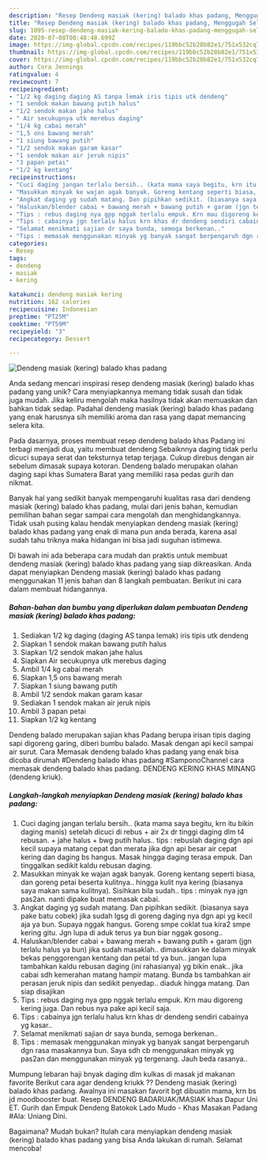 ```yaml
---
description: "Resep Dendeng masiak (kering) balado khas padang, Menggugah Selera"
title: "Resep Dendeng masiak (kering) balado khas padang, Menggugah Selera"
slug: 1095-resep-dendeng-masiak-kering-balado-khas-padang-menggugah-selera
date: 2020-07-08T00:48:48.699Z
image: https://img-global.cpcdn.com/recipes/119bbc52b28b82e1/751x532cq70/dendeng-masiak-kering-balado-khas-padang-foto-resep-utama.jpg
thumbnail: https://img-global.cpcdn.com/recipes/119bbc52b28b82e1/751x532cq70/dendeng-masiak-kering-balado-khas-padang-foto-resep-utama.jpg
cover: https://img-global.cpcdn.com/recipes/119bbc52b28b82e1/751x532cq70/dendeng-masiak-kering-balado-khas-padang-foto-resep-utama.jpg
author: Cora Jennings
ratingvalue: 4
reviewcount: 7
recipeingredient:
- "1/2 kg daging daging AS tanpa lemak iris tipis utk dendeng"
- "1 sendok makan bawang putih halus"
- "1/2 sendok makan jahe halus"
- " Air secukupnya utk merebus daging"
- "1/4 kg cabai merah"
- "1,5 ons bawang merah"
- "1 siung bawang putih"
- "1/2 sendok makan garam kasar"
- "1 sendok makan air jeruk nipis"
- "3 papan petai"
- "1/2 kg kentang"
recipeinstructions:
- "Cuci daging jangan terlalu bersih.. (kata mama saya begitu, krn itu bikin daging manis) setelah dicuci di rebus + air 2x dr tinggi daging dlm t4 rebusan. + jahe halus + bwg putih halus.. tips : rebuslah daging dgn api kecil supaya matang cepat dan merata jika dgn api besar air cepat kering dan daging bs hangus. Masak hingga daging terasa empuk. Dan tinggalkan sedikit kaldu rebusan daging."
- "Masukkan minyak ke wajan agak banyak. Goreng kentang seperti biasa, dan goreng petai beserta kulitnya.. hingga kulit nya kering (biasanya saya makan sama kulitnya). Sisihkan bila sudah.. tips : minyak nya jgn pas2an. nanti dipake buat memasak cabai."
- "Angkat daging yg sudah matang. Dan pipihkan sedikit. (biasanya saya pake batu cobek) jika sudah lgsg di goreng daging nya dgn api yg kecil aja ya bun. Supaya nggak hangus. Goreng smpe coklat tua kira2 smpe kering gitu. Jgn lupa di aduk terus ya bun biar nggak gosong.."
- "Haluskan/blender cabai + bawang merah + bawang putih + garam (jgn terlalu halus ya bun) jika sudah masaklah.. dimasukkan ke dalam minyak bekas penggorengan kentang dan petai td ya bun.. jangan lupa tambahkan kaldu rebusan daging (ini rahasianya) yg bikin enak.. jika cabai sdh kemerahan matang hampir matang. Bunda bs tambahkan air perasan jeruk nipis dan sedikit penyedap.. diaduk hingga matang. Dan siap disajikan"
- "Tips : rebus daging nya gpp nggak terlalu empuk. Krn mau digoreng kering juga. Dan rebus nya pake api kecil saja."
- "Tips : cabainya jgn terlalu halus krn khas dr dendeng sendiri cabainya yg kasar.."
- "Selamat menikmati sajian dr saya bunda, semoga berkenan.."
- "Tips : memasak menggunakan minyak yg banyak sangat berpengaruh dgn rasa masakannya bun. Saya sdh cb menggunakan minyak yg pas2an dan menggunakan minyak yg tergenang. Jauh beda rasanya.."
categories:
- Resep
tags:
- dendeng
- masiak
- kering

katakunci: dendeng masiak kering 
nutrition: 162 calories
recipecuisine: Indonesian
preptime: "PT25M"
cooktime: "PT59M"
recipeyield: "3"
recipecategory: Dessert

---
```



![Dendeng masiak (kering) balado khas padang](https://img-global.cpcdn.com/recipes/119bbc52b28b82e1/751x532cq70/dendeng-masiak-kering-balado-khas-padang-foto-resep-utama.jpg)

Anda sedang mencari inspirasi resep dendeng masiak (kering) balado khas padang yang unik? Cara menyiapkannya memang tidak susah dan tidak juga mudah. Jika keliru mengolah maka hasilnya tidak akan memuaskan dan bahkan tidak sedap. Padahal dendeng masiak (kering) balado khas padang yang enak harusnya sih memiliki aroma dan rasa yang dapat memancing selera kita.

Pada dasarnya, proses membuat resep dendeng balado khas Padang ini terbagi menjadi dua, yaitu membuat dendeng Sebaiknnya daging tidak perlu dicuci supaya serat dan teksturnya tetap terjaga. Cukup direbus dengan air sebelum dimasak supaya kotoran. Dendeng balado merupakan olahan daging sapi khas Sumatera Barat yang memiliki rasa pedas gurih dan nikmat.

Banyak hal yang sedikit banyak mempengaruhi kualitas rasa dari dendeng masiak (kering) balado khas padang, mulai dari jenis bahan, kemudian pemilihan bahan segar sampai cara mengolah dan menghidangkannya. Tidak usah pusing kalau hendak menyiapkan dendeng masiak (kering) balado khas padang yang enak di mana pun anda berada, karena asal sudah tahu triknya maka hidangan ini bisa jadi suguhan istimewa.


Di bawah ini ada beberapa cara mudah dan praktis untuk membuat dendeng masiak (kering) balado khas padang yang siap dikreasikan. Anda dapat menyiapkan Dendeng masiak (kering) balado khas padang menggunakan 11 jenis bahan dan 8 langkah pembuatan. Berikut ini cara dalam membuat hidangannya.

<!--inarticleads1-->

##### Bahan-bahan dan bumbu yang diperlukan dalam pembuatan Dendeng masiak (kering) balado khas padang:

1. Sediakan 1/2 kg daging (daging AS tanpa lemak) iris tipis utk dendeng
1. Siapkan 1 sendok makan bawang putih halus
1. Siapkan 1/2 sendok makan jahe halus
1. Siapkan  Air secukupnya utk merebus daging
1. Ambil 1/4 kg cabai merah
1. Siapkan 1,5 ons bawang merah
1. Siapkan 1 siung bawang putih
1. Ambil 1/2 sendok makan garam kasar
1. Sediakan 1 sendok makan air jeruk nipis
1. Ambil 3 papan petai
1. Siapkan 1/2 kg kentang


Dendeng balado merupakan sajian khas Padang berupa irisan tipis daging sapi digoreng garing, diberi bumbu balado. Masak dengan api kecil sampai air surut. Cara Memasak dendeng balado khas padang yang enak bisa dicoba dirumah #Dendeng balado khas padang #SamponoChannel cara memasak dendeng balado khas padang. DENDENG KERING KHAS MINANG (dendeng kriuk). 

<!--inarticleads2-->

##### Langkah-langkah menyiapkan Dendeng masiak (kering) balado khas padang:

1. Cuci daging jangan terlalu bersih.. (kata mama saya begitu, krn itu bikin daging manis) setelah dicuci di rebus + air 2x dr tinggi daging dlm t4 rebusan. + jahe halus + bwg putih halus.. tips : rebuslah daging dgn api kecil supaya matang cepat dan merata jika dgn api besar air cepat kering dan daging bs hangus. Masak hingga daging terasa empuk. Dan tinggalkan sedikit kaldu rebusan daging.
1. Masukkan minyak ke wajan agak banyak. Goreng kentang seperti biasa, dan goreng petai beserta kulitnya.. hingga kulit nya kering (biasanya saya makan sama kulitnya). Sisihkan bila sudah.. tips : minyak nya jgn pas2an. nanti dipake buat memasak cabai.
1. Angkat daging yg sudah matang. Dan pipihkan sedikit. (biasanya saya pake batu cobek) jika sudah lgsg di goreng daging nya dgn api yg kecil aja ya bun. Supaya nggak hangus. Goreng smpe coklat tua kira2 smpe kering gitu. Jgn lupa di aduk terus ya bun biar nggak gosong..
1. Haluskan/blender cabai + bawang merah + bawang putih + garam (jgn terlalu halus ya bun) jika sudah masaklah.. dimasukkan ke dalam minyak bekas penggorengan kentang dan petai td ya bun.. jangan lupa tambahkan kaldu rebusan daging (ini rahasianya) yg bikin enak.. jika cabai sdh kemerahan matang hampir matang. Bunda bs tambahkan air perasan jeruk nipis dan sedikit penyedap.. diaduk hingga matang. Dan siap disajikan
1. Tips : rebus daging nya gpp nggak terlalu empuk. Krn mau digoreng kering juga. Dan rebus nya pake api kecil saja.
1. Tips : cabainya jgn terlalu halus krn khas dr dendeng sendiri cabainya yg kasar..
1. Selamat menikmati sajian dr saya bunda, semoga berkenan..
1. Tips : memasak menggunakan minyak yg banyak sangat berpengaruh dgn rasa masakannya bun. Saya sdh cb menggunakan minyak yg pas2an dan menggunakan minyak yg tergenang. Jauh beda rasanya..


Mumpung lebaran haji bnyak daging dlm kulkas di masak jd makanan favorite Berikut cara agar dendeng kriukk ?? Dendeng masiak (kering) balado khas padang. Awalnya ini masakan favorit bgt dibuatin mama, krn bs jd moodbooster buat. Resep DENDENG BADARUAK/MASIAK khas Dapur Uni ET. Gurih dan Empuk Dendeng Batokok Lado Mudo - Khas Masakan Padang #Ala: Uniang Dini. 

Bagaimana? Mudah bukan? Itulah cara menyiapkan dendeng masiak (kering) balado khas padang yang bisa Anda lakukan di rumah. Selamat mencoba!
